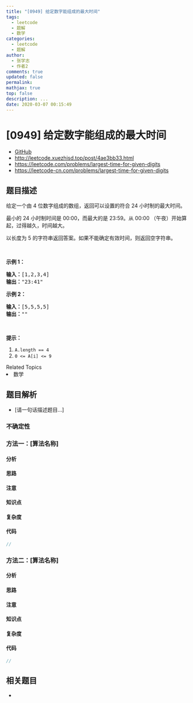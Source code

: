 ```yaml
---
title: "[0949] 给定数字能组成的最大时间"
tags:
  - leetcode
  - 题解
  - 数学
categories:
  - leetcode
  - 题解
author:
  - 张学志
  - 作者2
comments: true
updated: false
permalink:
mathjax: true
top: false
description: ...
date: 2020-03-07 00:15:49
---
```



# [0949] 给定数字能组成的最大时间
* [GitHub](https://github.com/algoboy101/LeetCodeCrowdsource/tree/master/_posts/QA/%5B0949%5D%20%E7%BB%99%E5%AE%9A%E6%95%B0%E5%AD%97%E8%83%BD%E7%BB%84%E6%88%90%E7%9A%84%E6%9C%80%E5%A4%A7%E6%97%B6%E9%97%B4.md)
* http://leetcode.xuezhisd.top/post/4ae3bb33.html
* https://leetcode.com/problems/largest-time-for-given-digits
* https://leetcode-cn.com/problems/largest-time-for-given-digits


## 题目描述

<p>给定一个由 4 位数字组成的数组，返回可以设置的符合 24 小时制的最大时间。</p>

<p>最小的 24 小时制时间是&nbsp;00:00，而最大的是&nbsp;23:59。从 00:00 （午夜）开始算起，过得越久，时间越大。</p>

<p>以长度为 5 的字符串返回答案。如果不能确定有效时间，则返回空字符串。</p>

<p>&nbsp;</p>

<p><strong>示例 1：</strong></p>

<pre><strong>输入：</strong>[1,2,3,4]
<strong>输出：</strong>&quot;23:41&quot;
</pre>

<p><strong>示例 2：</strong></p>

<pre><strong>输入：</strong>[5,5,5,5]
<strong>输出：</strong>&quot;&quot;
</pre>

<p>&nbsp;</p>

<p><strong>提示：</strong></p>

<ol>
	<li><code>A.length == 4</code></li>
	<li><code>0 &lt;= A[i] &lt;= 9</code></li>
</ol>
<div><div>Related Topics</div><div><li>数学</li></div></div>


## 题目解析
* [请一句话描述题目...]

### 不确定性


### 方法一：[算法名称]

#### 分析

#### 思路

#### 注意

#### 知识点

#### 复杂度

#### 代码

```cpp
//
```


### 方法二：[算法名称]

#### 分析

#### 思路

#### 注意

#### 知识点

#### 复杂度

#### 代码

```cpp
//
```


## 相关题目
* 
